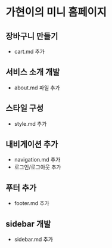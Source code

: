 # 가현이의 미니 홈페이지

## 장바구니 만들기
- cart.md 추가
## 서비스 소개 개발
- about.md 파일 추가
## 스타일 구성
- style.md 추가

## 내비게이션 추가
- navigation.md 추가
- 로그인/로그아웃 추가

## 푸터 추가
- footer.md 추가

## sidebar 개발
- sidebar.md 추가